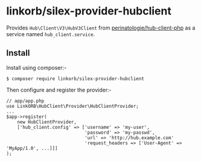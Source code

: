 # linkorb/silex-provider-hubclient

Provides `Hub\Client\V3\HubV3Client` from [perinatologie/hub-client-php][] as a
service named `hub_client.service`.


## Install

Install using composer:-

    $ composer require linkorb/silex-provider-hubclient

Then configure and register the provider:-

    // app/app.php
    use LinkORB\HubClient\Provider\HubClientProvider;
    ...
    $app->register(
        new HubClientProvider,
        ['hub_client.config' => ['username' => 'my-user',
                                 'password' => 'my-passwd',
                                 'url' => 'http://hub.example.com'
                                 'request_headers => ['User-Agent' => 'MyApp/1.0', ...]]]
    );


[perinatologie/hub-client-php]: <https://github.com/perinatologie/hub-client-php>
  "perinatologie/hub-client-php at GitHub"

